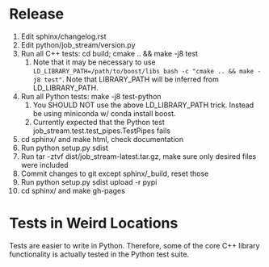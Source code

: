 Release
=======

1. Edit sphinx/changelog.rst
2. Edit python/job_stream/version.py
3. Run all C++ tests: cd build; cmake .. && make -j8 test
    1. Note that it may be necessary to use `LD_LIBRARY_PATH=/path/to/boost/libs bash -c "cmake .. && make -j8 test"`.
       Note that LIBRARY_PATH will be inferred from LD_LIBRARY_PATH.
4. Run all Python tests: make -j8 test-python
    1. You SHOULD NOT use the above LD_LIBRARY_PATH trick.  Instead be using miniconda w/ conda install boost.
    2. Currently expected that the Python test job_stream.test.test_pipes.TestPipes fails
5. cd sphinx/ and make html, check documentation
6. Run python setup.py sdist
7. Run tar -ztvf dist/job_stream-latest.tar.gz, make sure only desired files were included
8. Commit changes to git except sphinx/_build, reset those
9. Run python setup.py sdist upload -r pypi
10. cd sphinx/ and make gh-pages


Tests in Weird Locations
========================

Tests are easier to write in Python.  Therefore, some of the core C++ library functionality is actually tested in the Python test suite.

